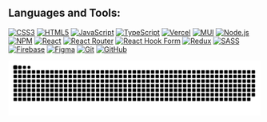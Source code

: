 ## Languages and Tools:

[![CSS3](https://img.shields.io/badge/-CSS3-1572B6?logo=css3&logoColor=fff&style=for-the-badge)]()
[![HTML5](https://img.shields.io/badge/-HTML5-E34F26?logo=html5&logoColor=fff&style=for-the-badge)]()
[![JavaScript](https://img.shields.io/badge/-JavaScript-F7DF1E?logo=javascript&logoColor=000&style=for-the-badge)]()
[![TypeScript](https://img.shields.io/badge/-TypeScript-3178C6?logo=typescript&logoColor=fff&style=for-the-badge)]()
[![Vercel](https://img.shields.io/badge/-Vercel-000000?logo=vercel&logoColor=fff&style=for-the-badge)]()
[![MUI](https://img.shields.io/badge/-MUI-007FFF?logo=mui&logoColor=fff&style=for-the-badge)]()
[![Node.js](https://img.shields.io/badge/-Node.js-339933?logo=node.js&logoColor=fff&style=for-the-badge)]()
[![NPM](https://img.shields.io/badge/-NPM-CB3837?logo=npm&logoColor=fff&style=for-the-badge)]()
[![React](https://img.shields.io/badge/-React-61DAFB?logo=react&logoColor=000&style=for-the-badge)]()
[![React Router](https://img.shields.io/badge/-React%20Router-CA4245?logo=react-router&logoColor=fff&style=for-the-badge)]()
[![React Hook Form](https://img.shields.io/badge/-React%20Hook%20Form-EC5990?logo=react-hook-form&logoColor=fff&style=for-the-badge)]()
[![Redux](https://img.shields.io/badge/-Redux-764ABC?logo=redux&logoColor=fff&style=for-the-badge)]()
[![SASS](https://img.shields.io/badge/-SASS-CC6699?logo=sass&logoColor=fff&style=for-the-badge)]()
[![Firebase](https://img.shields.io/badge/-Firebase-FFCA28?logo=firebase&logoColor=000&style=for-the-badge)]()
[![Figma](https://img.shields.io/badge/-Figma-F24E1E?logo=figma&logoColor=fff&style=for-the-badge)]()
[![Git](https://img.shields.io/badge/-Git-F05032?logo=git&logoColor=fff&style=for-the-badge)]()
[![GitHub](https://img.shields.io/badge/-GitHub-181717?logo=github&logoColor=fff&style=for-the-badge)]()


<picture>
  <source
    media="(prefers-color-scheme: dark)"
    srcset="
      https://raw.githubusercontent.com/platane/snk/output/github-contribution-grid-snake-dark.svg
    "
  />
  <source
    media="(prefers-color-scheme: light)"
    srcset="
      https://raw.githubusercontent.com/platane/snk/output/github-contribution-grid-snake.svg
    "
  />
  <img
    alt="github contribution grid snake animation"
    src="https://raw.githubusercontent.com/platane/snk/output/github-contribution-grid-snake.svg"
  />
</picture>
